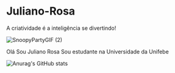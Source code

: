 # Juliano-Rosa
A criatividade é a inteligência se divertindo!

![SnoopyPartyGIF (2)](https://github.com/user-attachments/assets/fdb67dfa-d459-4686-a396-85f3075d7083)

Olá Sou Juliano Rosa
Sou estudante na Universidade da Unifebe

![Anurag's GitHub stats](https://github-readme-stats.vercel.app/api?username=anuraghazra&theme=dark&show_icons=true)
